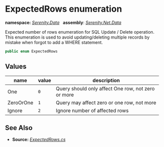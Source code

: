 # ExpectedRows enumeration
**namespace:** *[Serenity.Data](../README.md#serenity.data-namespace)*   **assembly**: *[Serenity.Net.Data](../README.md)*

Expected number of rows enumeration for SQL Update / Delete operation. This enumeration is used to avoid updating/deleting multiple records by mistake when forgot to add a WHERE statement.

```csharp
public enum ExpectedRows
```

## Values

| name | value | description |
| --- | --- | --- |
| One | `0` | Query should only affect One row, not zero or more |
| ZeroOrOne | `1` | Query may affect zero or one row, not more |
| Ignore | `2` | Ignore number of affected rows |

## See Also

* **Source:** *[ExpectedRows.cs](https://github.com/serenity-is/Serenity/blob/master/src/Serenity.Net.Data/SqlHelpers/ExpectedRows.cs)*